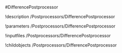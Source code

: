 <!-- MOOSE Object Documentation Stub: Remove this when content is added. -->
#DifferencePostprocessor

!description /Postprocessors/DifferencePostprocessor

!parameters /Postprocessors/DifferencePostprocessor

!inputfiles /Postprocessors/DifferencePostprocessor

!childobjects /Postprocessors/DifferencePostprocessor
